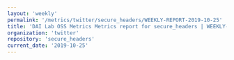 ```yaml
---
layout: 'weekly'
permalink: '/metrics/twitter/secure_headers/WEEKLY-REPORT-2019-10-25'
title: 'DAI Lab OSS Metrics Metrics report for secure_headers | WEEKLY-REPORT-2019-10-25'
organization: 'twitter'
repository: 'secure_headers'
current_date: '2019-10-25'
---
```

